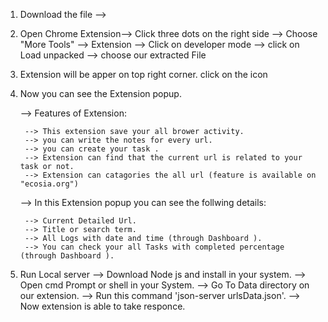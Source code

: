 1. Download the file -->
2. Open Chrome Extension--> Click three dots on the right side --> Choose "More Tools" --> Extension --> Click on developer mode
--> click on Load unpacked --> choose our extracted File
3. Extension will be apper on top right corner. click on the icon
4. Now you can see the Extension popup.

	--> Features of Extension:

		--> This extension save your all brower activity.
		--> you can write the notes for every url.
		--> you can create your task .
		--> Extension can find that the current url is related to your task or not.
		--> Extension can catagories the all url (feature is available on "ecosia.org")

	--> In this Extension popup you can see the follwing details:

		--> Current Detailed Url.
		--> Title or search term.
		--> All Logs with date and time (through Dashboard ).
		--> You can check your all Tasks with completed percentage (through Dashboard ).

	
5. Run Local server
	--> Download Node js and install in your system.
	--> Open cmd Prompt or shell in your System.
	--> Go To Data directory on our extension.
	--> Run this command 'json-server urlsData.json'.
	--> Now extension is able to take responce.
